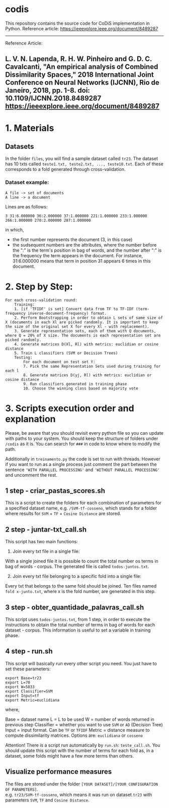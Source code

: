 # codis
This repository contains the source code for CoDiS implementation in Python. Reference article: https://ieeexplore.ieee.org/document/8489287

---------------------
Reference Article:

L. V. N. Lapenda, R. H. W. Pinheiro and G. D. C. Cavalcanti, "An empirical analysis of Combined Dissimilarity Spaces," 2018 International Joint Conference on Neural Networks (IJCNN), Rio de Janeiro, 2018, pp. 1-8.
doi: 10.1109/IJCNN.2018.8489287
https://ieeexplore.ieee.org/document/8489287
---------------------


# 1. Materials

## Datasets

In the folder `files`, you will find a sample dataset called `tr23`. The dataset has 10 txts called `teste1.txt, teste2.txt, ..., teste10.txt`. Each of these corresponds to a fold generated through cross-validation.

### Dataset example:


	A file -> set of documents
	A line -> a document


Lines are as follows:

	
	3 31:6.000000 36:2.000000 37:1.000000 221:1.000000 233:1.000000 266:1.000000 270:2.000000 287:1.000000 


in which, 

- the first number represents the document (3, in this case)
- the sudsequent numbers are the attributes, where the number before the ":" is the term's position in bag of words, and the number after ":" is the frequency the term appears in the document. For instance, 31:6.000000 means that term in position 31 appears 6 times in this document.




# 2. Step by Step:


	For each cross-validation round:
		Training:
		1. [if 'TFIDF' is set] Convert data from TF to TF-IDF (term-frequency inverse-document-frequency) format.
		2. Perform Bootstrapping in order to obtain L sets of same size of X (documents in each Xl are picked randomly. It is important to keep the size of the original set X for every Xl - with replacement).
		3. Generate representation sets, each of them with Q documents, where Q = 20% of X size. The documents is each representation set are picked randomly.
		4. Generate matrices D(Xl, Rl) with metrics: euclidian or cosine distance
		5. Train L classifiers (SVM or Decision Trees)
		Testing:
			For each document on test set Y:
			7. Pick the same Representation Sets used during training for each l
			8. Generate matrices D(yj, Rl) with metrics: euclidian or cosine distance
			9. Run classifiers generated in training phase
			10. Choose the winning class based on majority vote


# 3. Scripts execution order and explanation

Please, be aware that you should revisit every python file so you can update with paths to your system. You should keep the structure of folders under `/codis` as it is. You can search for `###` in code to know where to modify the path.

Additionally in `treinamento.py` the code is set to run with threads. However if you want to run as a single process just comment the part between the sentence `'WITH PARALLEL PROCESSING'` and `'WITHOUT PARALLEL PROCESSING'` and uncomment the rest.

## 1 step - criar_pastas_scores.sh

This is a script to create the folders for each combination of parameters for a specified dataset name, e.g. `/SVM-tf-cosseno`, which stands for a folder where results for `SVM` + `TF` + `Cosine Distance` are stored.


## 2 step - juntar-txt_call.sh

This script has two main functions:

1. Join every txt file in a single file:

With a single joined file it is possible to count the total number os terms in bag of words - corpus. The generated file is called `todos-juntos.txt`.

2. Join every txt file belonging to a specific fold into a single file:

Every txt that belongs to the same fold should be joined. Ten files named `fold x-junto.txt`, where x is the fold number, are generated in this step.


## 3 step - obter_quantidade_palavras_call.sh

This script uses `todos-juntos.txt`, from 1 step, in order to execute the instructions to obtain the total number of terms in bag of words for each dataset - corpus. This information is useful to set a variable in training phase.


## 4 step - run.sh

This script will basically run every other script you need. You just have to set these parameters:

    export Base=tr23
    export L=70
    export W=5833
    export Classifier=SVM
    export Input=tf
    export Metric=euclidiana

where,

Base = dataset name
L = L to be used
W = number of words returned in previous step
Classifier = whether you want to use `SVM` or `AD` (Decision Tree)
Input = input format. Can be `TF` or `TFIDF`
Metric = distance measure to compute dissimilarity matrices. Options are: `euclidiana` or `cosseno`

Attention! There is a script run automatically by `run.sh`: `teste_call.sh`. You should update this script with the number of terms for each fold as, in a dataset, some folds might have a few more terms than others.

## Visualize performance measures

The files are stored under the folder `[YOUR DATASET]/[YOUR CONFIGURATION OF PARAMETERS]`.  
e.g. `tr23/SVM-tf-cosseno`, which means it was run on dataset `tr23` with parameters `SVM`, `TF` and `Cosine Distance`.


